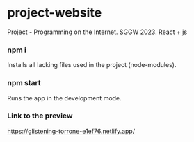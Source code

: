 # project-website
Project - Programming on the Internet. SGGW 2023. React + js

### npm i
Installs all lacking files used in the project (node-modules).

### npm start
Runs the app in the development mode.

### Link to the preview
https://glistening-torrone-e1ef76.netlify.app/

